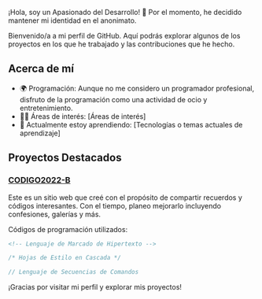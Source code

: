 ¡Hola, soy un Apasionado del Desarrollo! 👋
Por el momento, he decidido mantener mi identidad en el anonimato.

Bienvenido/a a mi perfil de GitHub. Aquí podrás explorar algunos de los proyectos en los que he trabajado y las contribuciones que he hecho.

## Acerca de mí

- 🌍 Programación: Aunque no me considero un programador profesional, disfruto de la programación como una actividad de ocio y entretenimiento.
- 👨‍💻 Áreas de interés: [Áreas de interés]
- 🌱 Actualmente estoy aprendiendo: [Tecnologías o temas actuales de aprendizaje]

## Proyectos Destacados

### [CODIGO2022-B](https://codigo2022-b.github.io/FCA/)
Este es un sitio web que creé con el propósito de compartir recuerdos y códigos interesantes. Con el tiempo, planeo mejorarlo incluyendo confesiones, galerías y más.

Códigos de programación utilizados:

```html
<!-- Lenguaje de Marcado de Hipertexto -->
```

```css
/* Hojas de Estilo en Cascada */
```

```javascript
// Lenguaje de Secuencias de Comandos
```

¡Gracias por visitar mi perfil y explorar mis proyectos!
```
